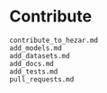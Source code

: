 # Contribute

```{toctree}
contribute_to_hezar.md
add_models.md
add_datasets.md
add_docs.md
add_tests.md
pull_requests.md
```